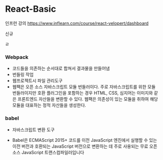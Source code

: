 # React-Basic
인프런 강의 https://www.inflearn.com/course/react-velopert/dashboard

신규


ㄹ
### Webpack

- 코드들을 의존하는 순서대로 합쳐서 결과물을 만들어냄
- 번들링 작업
- 웹프로젝트시 파일 관리도구
- 웹팩은 오픈 소스 자바스크립트 모듈 번들러이다. 주로 자바스크립트를 위한 모듈 번들러이지만 호환 플러그인을 포함하는 경우 HTML, CSS, 심지어는 이미지와 같은 프론트엔드 자산들을 변환할 수 있다. 웹팩은 의존성이 있는 모듈을 취하여 해당 모듈을 대표하는 정적 자산들을 생성한다.



### babel

- 자바스크립트 변환 도구

- Babel은 ECMAScript 2015+ 코드를 이전 JavaScript 엔진에서 실행할 수 있는 이전 버전과 호환되는 JavaScript 버전으로 변환하는 데 주로 사용되는 무료 오픈 소스 JavaScript 트랜스컴파일러입니다
